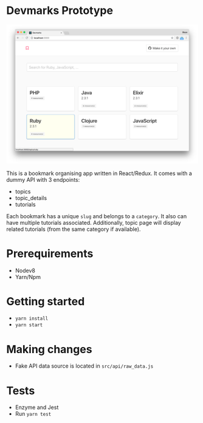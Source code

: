 # Devmarks Prototype

![Devmarks Screenshot](devmarks_screenshot.png)

This is a bookmark organising app written in React/Redux.
It comes with a dummy API with 3 endpoints:

* topics
* topic_details
* tutorials

Each bookmark has a unique `slug` and belongs to a `category`. It also can
have multiple tutorials associated. Additionally, topic page will display
related tutorials (from the same category if available).

# Prerequirements

* Nodev8
* Yarn/Npm

# Getting started

* `yarn install`
* `yarn start`

# Making changes

* Fake API data source is located in `src/api/raw_data.js`

# Tests

* Enzyme and Jest
* Run `yarn test`
